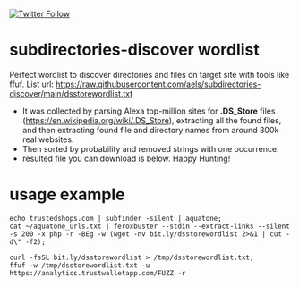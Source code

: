 [![Twitter Follow](https://img.shields.io/twitter/follow/0xbadad?style=social)](https://twitter.com/0xbadad)
# subdirectories-discover wordlist
Perfect wordlist to discover directories and files on target site with tools like ffuf.
List url: https://raw.githubusercontent.com/aels/subdirectories-discover/main/dsstorewordlist.txt
- It was collected by parsing Alexa top-million sites for **.DS_Store** files (https://en.wikipedia.org/wiki/.DS_Store), extracting all the found files, and then extracting found file and directory names from around 300k real websites.
- Then sorted by probability and removed strings with one occurrence.
- resulted file you can download is below. Happy Hunting!
# usage example
```
echo trustedshops.com | subfinder -silent | aquatone;
cat ~/aquatone_urls.txt | feroxbuster --stdin --extract-links --silent -s 200 -x php -r -BEg -w (wget -nv bit.ly/dsstorewordlist 2>&1 | cut -d\" -f2);
```
```
curl -fsSL bit.ly/dsstorewordlist > /tmp/dsstorewordlist.txt;
ffuf -w /tmp/dsstorewordlist.txt -u https://analytics.trustwalletapp.com/FUZZ -r
```
